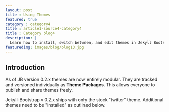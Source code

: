 ```yaml
---
layout: post
title : Using Themes
featured: true
category : category4
title : article1-source4-category4
title : Category blog4
description: |
  Learn how to install, switch between, and edit themes in Jekyll Bootstrap.
featuredimg: images/blog/blog13.jpg
---
```


## Introduction

As of JB version 0.2.x themes are now entirely modular. They are tracked and versioned individually as **Theme Packages**.
This allows everyone to publish and share themes freely.

Jekyll-Bootstrap v 0.2.x ships with only the stock "twitter" theme.
Additional themes need to be "installed" as outlined below.
